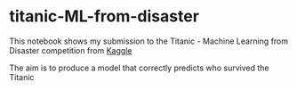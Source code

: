 # titanic-ML-from-disaster
This notebook shows my submission to the Titanic - Machine Learning from Disaster competition from [Kaggle](https://www.kaggle.com/competitions/titanic/overview)

The aim is to produce a model that correctly predicts who survived the Titanic 

